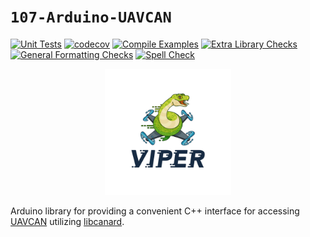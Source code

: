 `107-Arduino-UAVCAN`
====================
[![Unit Tests](https://github.com/107-systems/107-Arduino-UAVCAN/workflows/Unit%20Tests/badge.svg)](https://github.com/107-systems/107-Arduino-UAVCAN/actions?workflow=Unit+Tests)
[![codecov](https://codecov.io/gh/107-systems/107-Arduino-UAVCAN/branch/master/graph/badge.svg)](https://codecov.io/gh/107-systems/107-Arduino-UAVCAN)
[![Compile Examples](https://github.com/107-systems/107-Arduino-UAVCAN/workflows/Compile%20Examples/badge.svg)](https://github.com/107-systems/107-Arduino-UAVCAN/actions?workflow=Compile+Examples)
[![Extra Library Checks](https://github.com/107-systems/107-Arduino-UAVCAN/workflows/Extra%20Library%20Checks/badge.svg)](https://github.com/107-systems/107-Arduino-UAVCAN/actions?workflow=Extra+Library+Checks)
[![General Formatting Checks](https://github.com/107-systems/107-Arduino-UAVCAN/workflows/General%20Formatting%20Checks/badge.svg)](https://github.com/107-systems/107-Arduino-UAVCAN/actions?workflow=General+Formatting+Checks)
[![Spell Check](https://github.com/107-systems/107-Arduino-UAVCAN/workflows/Spell%20Check/badge.svg)](https://github.com/107-systems/107-Arduino-UAVCAN/actions?workflow=Spell+Check)

<p align="center">
  <a href="https://github.com/107-systems/107-Arduino-Viper"><img src="extras/logo/viper-logo.jpg" width="40%"></a>
</p>

Arduino library for providing a convenient C++ interface for accessing [UAVCAN](https://uavcan.org/) utilizing [libcanard](https://github.com/UAVCAN/libcanard).
